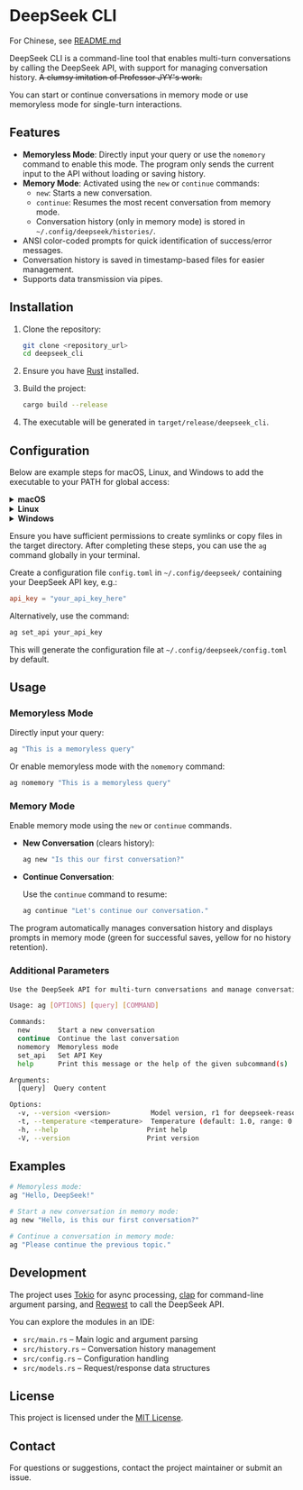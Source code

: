 # DeepSeek CLI  

For Chinese, see [README.md](README.md)  

DeepSeek CLI is a command-line tool that enables multi-turn conversations by calling the DeepSeek API, with support for managing conversation history. ~~A clumsy imitation of Professor JYY's work.~~  

You can start or continue conversations in memory mode or use memoryless mode for single-turn interactions.  

## Features  

- **Memoryless Mode**: Directly input your query or use the `nomemory` command to enable this mode. The program only sends the current input to the API without loading or saving history.  
- **Memory Mode**: Activated using the `new` or `continue` commands:  
  - `new`: Starts a new conversation.  
  - `continue`: Resumes the most recent conversation from memory mode.  
  - Conversation history (only in memory mode) is stored in `~/.config/deepseek/histories/`.  
- ANSI color-coded prompts for quick identification of success/error messages.  
- Conversation history is saved in timestamp-based files for easier management.  
- Supports data transmission via pipes.  

## Installation  

1. Clone the repository:  

   ```sh  
   git clone <repository_url>  
   cd deepseek_cli  
   ```  

2. Ensure you have [Rust](https://www.rust-lang.org/tools/install) installed.  

3. Build the project:  

   ```sh  
   cargo build --release  
   ```  

4. The executable will be generated in `target/release/deepseek_cli`.  

## Configuration  

Below are example steps for macOS, Linux, and Windows to add the executable to your PATH for global access:  

<details>  
  <summary><strong>macOS</strong></summary>  

  Run the following command in the terminal (requires admin privileges) to symlink the executable to `/usr/local/bin` (usually already in PATH):  

  ```bash  
  sudo ln -s $(pwd)/target/release/deepseek_cli /usr/local/bin/ag  
  ```  
</details>  

<details>  
  <summary><strong>Linux</strong></summary>  

  Symlink method:  

  ```bash  
  sudo ln -s $(pwd)/target/release/deepseek_cli /usr/local/bin/ag  
  ```  

  Or copy the file:  

  ```bash  
  sudo cp $(pwd)/target/release/deepseek_cli /usr/local/bin/ag  
  ```  
</details>  

<details>  
  <summary><strong>Windows</strong></summary>  

  Run the following in an elevated Command Prompt or PowerShell:  

  ```cmd  
  copy target\release\deepseek_cli.exe C:\Windows\System32\ag.exe  
  ```  
</details>  

Ensure you have sufficient permissions to create symlinks or copy files in the target directory. After completing these steps, you can use the `ag` command globally in your terminal.  

Create a configuration file `config.toml` in `~/.config/deepseek/` containing your DeepSeek API key, e.g.:  

```toml  
api_key = "your_api_key_here"  
```  

Alternatively, use the command:  

```sh  
ag set_api your_api_key  
```  

This will generate the configuration file at `~/.config/deepseek/config.toml` by default.  

## Usage  

### Memoryless Mode  

Directly input your query:  

```sh  
ag "This is a memoryless query"  
```  

Or enable memoryless mode with the `nomemory` command:  

```sh  
ag nomemory "This is a memoryless query"  
```  

### Memory Mode  

Enable memory mode using the `new` or `continue` commands.  

- **New Conversation** (clears history):  

  ```sh  
  ag new "Is this our first conversation?"  
  ```  

- **Continue Conversation**:  

  Use the `continue` command to resume:  

  ```sh  
  ag continue "Let's continue our conversation."  
  ```  

The program automatically manages conversation history and displays prompts in memory mode (green for successful saves, yellow for no history retention).  

### Additional Parameters  

```sh  
Use the DeepSeek API for multi-turn conversations and manage conversation history  

Usage: ag [OPTIONS] [query] [COMMAND]  

Commands:  
  new       Start a new conversation  
  continue  Continue the last conversation  
  nomemory  Memoryless mode  
  set_api   Set API Key  
  help      Print this message or the help of the given subcommand(s)  

Arguments:  
  [query]  Query content  

Options:  
  -v, --version <version>          Model version, r1 for deepseek-reasoner [default: v3]  
  -t, --temperature <temperature>  Temperature (default: 1.0, range: 0.0-2.0, higher = more random) [default: 1.0]  
  -h, --help                      Print help  
  -V, --version                   Print version  
```  

## Examples  

```sh  
# Memoryless mode:  
ag "Hello, DeepSeek!"  

# Start a new conversation in memory mode:  
ag new "Hello, is this our first conversation?"  

# Continue a conversation in memory mode:  
ag "Please continue the previous topic."  
```  

## Development  

The project uses [Tokio](https://docs.rs/tokio) for async processing, [clap](https://docs.rs/clap) for command-line argument parsing, and [Reqwest](https://docs.rs/reqwest) to call the DeepSeek API.  

You can explore the modules in an IDE:  
- `src/main.rs` – Main logic and argument parsing  
- `src/history.rs` – Conversation history management  
- `src/config.rs` – Configuration handling  
- `src/models.rs` – Request/response data structures  

## License  

This project is licensed under the [MIT License](LICENSE).  

## Contact  

For questions or suggestions, contact the project maintainer or submit an issue.